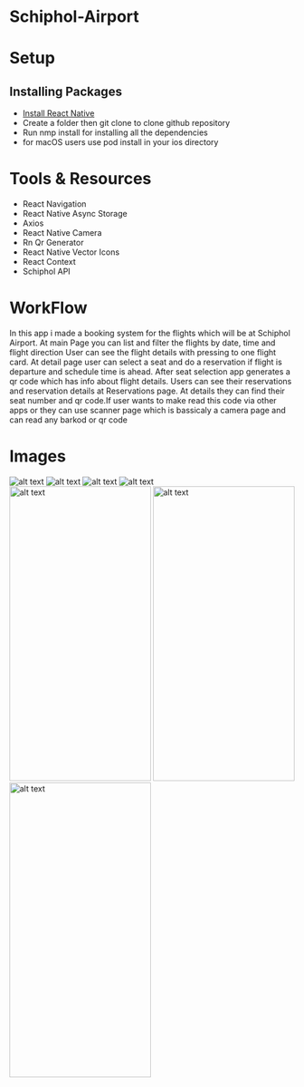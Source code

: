 # Schiphol-Airport

# Setup
## Installing Packages

* [Install React Native](https://reactnative.dev/docs/environment-setup)
* Create a folder then git clone <My Repository Adress> to clone github repository
* Run nmp install for installing all the dependencies
* for macOS users use pod install in your ios directory

# Tools & Resources

* React Navigation
* React Native Async Storage
* Axios
* React Native Camera
* Rn Qr Generator
* React Native Vector Icons
* React Context
* Schiphol API

# WorkFlow
In this app i made a booking system for the flights which will be at Schiphol Airport. At main Page you can list and filter the flights by date, time and flight direction
User can see the flight details with pressing to one flight card. At detail page user can select a seat and do a reservation if flight is departure and schedule time is ahead.
After seat selection app generates a qr code which has info about flight details. Users can see their reservations and reservation details at Reservations page.
At details they can find their seat number and qr code.If user wants to make read this code via other apps or they can use scanner page which is bassicaly a camera page and
can read any barkod or qr code
  
  # Images
  ![alt text](https://github.com/YavuzAkpinar68/Schiphol-Airport/blob/main/src/gifs/1.gif) ![alt text](https://github.com/YavuzAkpinar68/Schiphol-Airport/blob/main/src/gifs/2.gif) ![alt text](https://github.com/YavuzAkpinar68/Schiphol-Airport/blob/main/src/gifs/3.gif) ![alt text](https://github.com/YavuzAkpinar68/Schiphol-Airport/blob/main/src/gifs/4.gif)
   <img src="https://github.com/YavuzAkpinar68/Schiphol-Airport/blob/main/src/gifs/image2.jpeg" alt="alt text" width="250" height="520">  <img src="https://github.com/YavuzAkpinar68/Schiphol-Airport/blob/main/src/gifs/image3.jpeg" alt="alt text" width="250" height="520">  <img src="https://github.com/YavuzAkpinar68/Schiphol-Airport/blob/main/src/gifs/image4.jpeg" alt="alt text" width="250" height="520">

